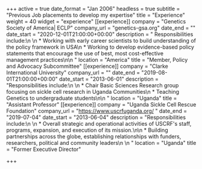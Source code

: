 +++
active = true
date_format = "Jan 2006"
headless = true
subtitle = "Previous Job placements to develop my expertise"
title = "Experience"
weight = 40
widget = "experience"
[[experience]]
company = "Genetics Society of America| ECLP"
company_url = "genetics-gsa.org"
date_end = ""
date_start = "2020-12-01T21:00:00+00:00"
description = "  Responsibilities include:\n  \n  * Working with early career scientists to build understanding of the policy framework in USA\n  * Working to develop evidence-based policy statements that encourage the use of best, most cost-effective management practices\n\n  "
location = "America"
title = "Member, Policy and Advocacy Subcommittee"
[[experience]]
company = "Clarke International University"
company_url = ""
date_end = "2019-08-01T21:00:00+00:00"
date_start = "2013-06-01"
description = "Responsibilities include:\n  \n  * Chair Basic Sciences Research group focusing on sickle cell research in Uganda Communities\n  * Teaching Genetics to undergraduate students\n\n  "
location = "Uganda"
title = "Assistant Professor"
[[experience]]
company = "Uganda Sickle Cell Rescue Foundation"
company_url = "https://www.uscrfuganda.org/ "
date_end = "2019-07-04"
date_start = "2013-06-04"
description = "Responsibilities include:\n  \n  * Overall strategic and operational activities of USCRF's staff, programs, expansion, and execution of its mission.\n\n  * Building partnerships across the globe, establishing relationships with funders, researchers, political and community leaders\n  \n  "
location = "Uganda"
title = "Former Executive Director"

+++
